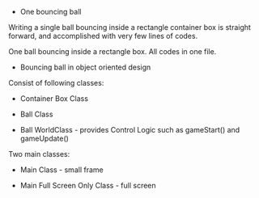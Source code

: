 * One bouncing ball

Writing a single ball bouncing inside a rectangle container box is straight forward, and accomplished with very few lines of codes.

One ball bouncing inside a rectangle box. All codes in one file.

* Bouncing ball in object oriented design

Consist of following classes: 

- Container Box Class

- Ball Class

- Ball WorldClass - provides Control Logic such as gameStart() and gameUpdate()

Two main classes:

- Main Class - small frame

- Main Full Screen Only Class - full screen 
